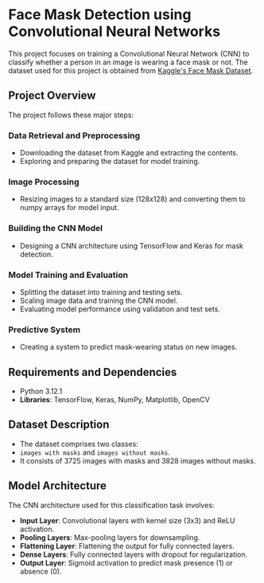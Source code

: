 # Face Mask Detection using Convolutional Neural Networks

This project focuses on training a Convolutional Neural Network (CNN) to classify whether a person in an image is wearing a face mask or not. The dataset used for this project is obtained from [Kaggle's Face Mask Dataset](https://www.kaggle.com/datasets/omkargurav/face-mask-dataset).

## Project Overview
The project follows these major steps:

### Data Retrieval and Preprocessing

* Downloading the dataset from Kaggle and extracting the contents.
* Exploring and preparing the dataset for model training.
### Image Processing

* Resizing images to a standard size (128x128) and converting them to numpy arrays for model input.
### Building the CNN Model

* Designing a CNN architecture using TensorFlow and Keras for mask detection.
### Model Training and Evaluation

* Splitting the dataset into training and testing sets.
* Scaling image data and training the CNN model.
* Evaluating model performance using validation and test sets.
### Predictive System

* Creating a system to predict mask-wearing status on new images.
## Requirements and Dependencies
* Python 3.12.1
* **Libraries**: TensorFlow, Keras, NumPy, Matplotlib, OpenCV
## Dataset Description
* The dataset comprises two classes:
* `images with masks` and `images without masks`.
* It consists of 3725 images with masks and 3828 images without masks.

## Model Architecture
The CNN architecture used for this classification task involves:

* **Input Layer**: Convolutional layers with kernel size (3x3) and ReLU activation.
* **Pooling Layers**: Max-pooling layers for downsampling.
* **Flattening Layer**: Flattening the output for fully connected layers.
* **Dense Layers**: Fully connected layers with dropout for regularization.
* **Output Layer**: Sigmoid activation to predict mask presence (1) or absence (0).
